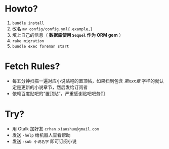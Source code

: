 Howto?
=====

1. `bundle install`
2. 改名 `mv config/config.yml{.example,}`
3. 填上自己的信息（ **数据库使用 `Sequel` 作为 ORM gem** ）
4. `rake migration`
5. `bundle exec foreman start`

Fetch Rules?
======

* 每五分钟扫描一遍对应小说贴吧的置顶帖，如果扫到包含 *第xxx章*
  字样的就认定是更新的小说章节，然后发给订阅者
* 依赖百度贴吧的“置顶贴”，严重感谢贴吧吧务们

Try?
====

* 用 Gtalk 加好友 `crhan.xiaoshuo@gmail.com`
* 发送 `-help` 给机器人查看帮助
* 发送 `-sub 小说名字` 即可订阅小说
